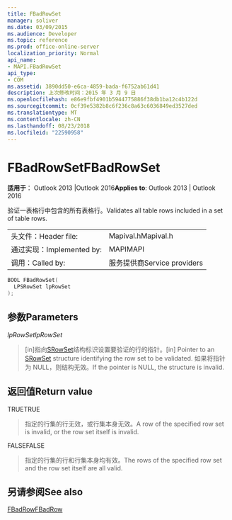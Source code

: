 ```yaml
---
title: FBadRowSet
manager: soliver
ms.date: 03/09/2015
ms.audience: Developer
ms.topic: reference
ms.prod: office-online-server
localization_priority: Normal
api_name:
- MAPI.FBadRowSet
api_type:
- COM
ms.assetid: 3890dd50-e6ca-4859-bada-f6752ab61d41
description: 上次修改时间：2015 年 3 月 9 日
ms.openlocfilehash: e86e9fbf4901b5944775886f38db1ba12c4b122d
ms.sourcegitcommit: 0cf39e5382b8c6f236c8a63c6036849ed3527ded
ms.translationtype: MT
ms.contentlocale: zh-CN
ms.lasthandoff: 08/23/2018
ms.locfileid: "22590958"
---
```

# <a name="fbadrowset"></a><span data-ttu-id="1884e-103">FBadRowSet</span><span class="sxs-lookup"><span data-stu-id="1884e-103">FBadRowSet</span></span>

  
  
<span data-ttu-id="1884e-104">**适用于**： Outlook 2013 |Outlook 2016</span><span class="sxs-lookup"><span data-stu-id="1884e-104">**Applies to**: Outlook 2013 | Outlook 2016</span></span> 
  
<span data-ttu-id="1884e-105">验证一表格行中包含的所有表格行。</span><span class="sxs-lookup"><span data-stu-id="1884e-105">Validates all table rows included in a set of table rows.</span></span>
  
|||
|:-----|:-----|
|<span data-ttu-id="1884e-106">头文件：</span><span class="sxs-lookup"><span data-stu-id="1884e-106">Header file:</span></span>  <br/> |<span data-ttu-id="1884e-107">Mapival.h</span><span class="sxs-lookup"><span data-stu-id="1884e-107">Mapival.h</span></span>  <br/> |
|<span data-ttu-id="1884e-108">通过实现：</span><span class="sxs-lookup"><span data-stu-id="1884e-108">Implemented by:</span></span>  <br/> |<span data-ttu-id="1884e-109">MAPI</span><span class="sxs-lookup"><span data-stu-id="1884e-109">MAPI</span></span>  <br/> |
|<span data-ttu-id="1884e-110">调用：</span><span class="sxs-lookup"><span data-stu-id="1884e-110">Called by:</span></span>  <br/> |<span data-ttu-id="1884e-111">服务提供商</span><span class="sxs-lookup"><span data-stu-id="1884e-111">Service providers</span></span>  <br/> |
   
```cpp
BOOL FBadRowSet(
  LPSRowSet lpRowSet
);
```

## <a name="parameters"></a><span data-ttu-id="1884e-112">参数</span><span class="sxs-lookup"><span data-stu-id="1884e-112">Parameters</span></span>

 <span data-ttu-id="1884e-113">_lpRowSet_</span><span class="sxs-lookup"><span data-stu-id="1884e-113">_lpRowSet_</span></span>
  
> <span data-ttu-id="1884e-114">[in]指向[SRowSet](srowset.md)结构标识设置要验证的行的指针。</span><span class="sxs-lookup"><span data-stu-id="1884e-114">[in] Pointer to an [SRowSet](srowset.md) structure identifying the row set to be validated.</span></span> <span data-ttu-id="1884e-115">如果将指针为 NULL，则结构无效。</span><span class="sxs-lookup"><span data-stu-id="1884e-115">If the pointer is NULL, the structure is invalid.</span></span> 
    
## <a name="return-value"></a><span data-ttu-id="1884e-116">返回值</span><span class="sxs-lookup"><span data-stu-id="1884e-116">Return value</span></span>

<span data-ttu-id="1884e-117">TRUE</span><span class="sxs-lookup"><span data-stu-id="1884e-117">TRUE</span></span> 
  
> <span data-ttu-id="1884e-118">指定的行集的行无效，或行集本身无效。</span><span class="sxs-lookup"><span data-stu-id="1884e-118">A row of the specified row set is invalid, or the row set itself is invalid.</span></span> 
    
<span data-ttu-id="1884e-119">FALSE</span><span class="sxs-lookup"><span data-stu-id="1884e-119">FALSE</span></span> 
  
> <span data-ttu-id="1884e-120">指定的行集的行和行集本身均有效。</span><span class="sxs-lookup"><span data-stu-id="1884e-120">The rows of the specified row set and the row set itself are all valid.</span></span>
    
## <a name="see-also"></a><span data-ttu-id="1884e-121">另请参阅</span><span class="sxs-lookup"><span data-stu-id="1884e-121">See also</span></span>



[<span data-ttu-id="1884e-122">FBadRow</span><span class="sxs-lookup"><span data-stu-id="1884e-122">FBadRow</span></span>](fbadrow.md)

